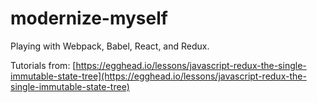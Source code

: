 # modernize-myself
Playing with Webpack, Babel, React, and Redux.

Tutorials from: [https://egghead.io/lessons/javascript-redux-the-single-immutable-state-tree](https://egghead.io/lessons/javascript-redux-the-single-immutable-state-tree)